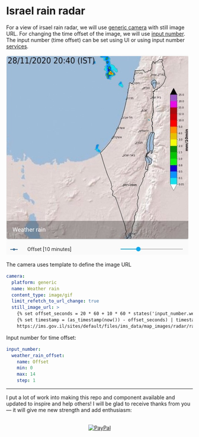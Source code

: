 # Israel rain radar

For a view of irsael rain radar, we will use [generic camera](https://www.home-assistant.io/integrations/generic/) with still image URL.
For changing the time offset of the image, we will use [input number](https://www.home-assistant.io/integrations/input_number/). The input number (time offset) can be set using UI or using input number [services](https://www.home-assistant.io/integrations/input_number/#services).

![Rain Radar](image.jpg)

The camera uses template to define the image URL

```yaml
camera:
  platform: generic
  name: Weather rain
  content_type: image/gif
  limit_refetch_to_url_change: true
  still_image_url: >
    {% set offset_seconds = 20 * 60 + 10 * 60 * states('input_number.weather_rain_offset') | int %}
    {% set timestamp = (as_timestamp(now()) - offset_seconds) | timestamp_custom('%Y%m%d%H%M', True) | regex_replace(find='(?<=\d{11})\d', replace='0') %}
    https://ims.gov.il/sites/default/files/ims_data/map_images/radar/radar_{{timestamp}}.gif
```

Input number for time offset:

```yaml
input_number:
  weather_rain_offset:
    name: Offset
    min: 0
    max: 14
    step: 1
```

---

I put a lot of work into making this repo and component available and updated to inspire and help others! I will be glad to receive thanks from you — it will give me new strength and add enthusiasm:
<p align="center"><br>
<a href="https://paypal.me/eyalco1967?locale.x=he_IL" target="_blank"><img src="http://khrolenok.ru/support_paypal.png" alt="PayPal" width="250" height="48"></a>
</p>